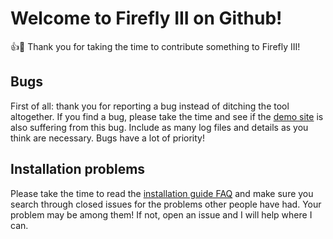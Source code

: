 # Welcome to Firefly III on Github!

:+1::tada: Thank you for taking the time to contribute something to Firefly III!

## Bugs

First of all: thank you for reporting a bug instead of ditching the tool altogether. If you find a bug, please take the time and see if the [demo site](https://demo.firefly-iii.org/) is also suffering from this bug. Include as many log files and details as you think are necessary. Bugs have a lot of priority! 

## Installation problems

Please take the time to read the [installation guide FAQ](https://firefly-iii.org/installation-guide-faq/) and make sure you search through closed issues for the problems other people have had. Your problem may be among them! If not, open an issue and I will help where I can.